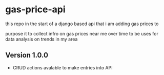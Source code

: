 # gas-price-api

this repo in the start of a django based api that i am adding gas prices to

purpose it to collect infro on gas prices near me over time to be uses for data analysis on trends in my area


## Version 1.0.0

- CRUD actions avalable to make entries into API 


